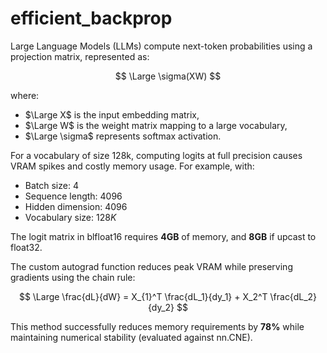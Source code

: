 # efficient_backprop

Large Language Models (LLMs) compute next-token probabilities using a projection matrix, represented as:

$$
\Large \sigma(XW)
$$

where:

- $\Large X$ is the input embedding matrix,  
- $\Large W$ is the weight matrix mapping to a large vocabulary,  
- $\Large \sigma$ represents softmax activation.  

For a vocabulary of size 128k, computing logits at full precision causes VRAM spikes and costly memory usage. For example, with:

- Batch size: $4$
- Sequence length: $4096$
- Hidden dimension: $4096$
- Vocabulary size: $128K$

The logit matrix in blfloat16 requires **4GB** of memory, and **8GB** if upcast to float32.

The custom autograd function reduces peak VRAM while preserving gradients using the chain rule:

$$
\Large
\frac{dL}{dW} = X_{1}^T  \frac{dL_1}{dy_1} + X_2^T  \frac{dL_2}{dy_2}
$$

This method successfully reduces memory requirements by **78%** while maintaining numerical stability (evaluated against nn.CNE).
